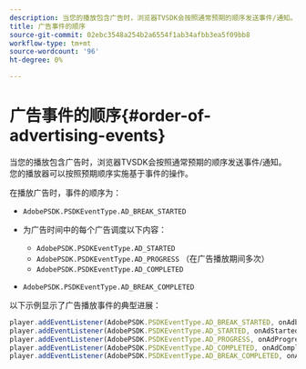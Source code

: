 ```yaml
---
description: 当您的播放包含广告时，浏览器TVSDK会按照通常预期的顺序发送事件/通知。 您的播放器可以按照预期顺序实施基于事件的操作。
title: 广告事件的顺序
source-git-commit: 02ebc3548a254b2a6554f1ab34afbb3ea5f09bb8
workflow-type: tm+mt
source-wordcount: '96'
ht-degree: 0%

---
```


# 广告事件的顺序{#order-of-advertising-events}

当您的播放包含广告时，浏览器TVSDK会按照通常预期的顺序发送事件/通知。 您的播放器可以按照预期顺序实施基于事件的操作。

<!--<a id="section_69E3CCBC57BB48399799876E83908348"></a>-->

在播放广告时，事件的顺序为：

* `AdobePSDK.PSDKEventType.AD_BREAK_STARTED`
* 为广告时间中的每个广告调度以下内容：

   * `AdobePSDK.PSDKEventType.AD_STARTED`
   * `AdobePSDK.PSDKEventType.AD_PROGRESS` （在广告播放期间多次）
   * `AdobePSDK.PSDKEventType.AD_COMPLETED`

* `AdobePSDK.PSDKEventType.AD_BREAK_COMPLETED`

以下示例显示了广告播放事件的典型进展：

```js
player.addEventListener(AdobePSDK.PSDKEventType.AD_BREAK_STARTED, onAdbreakStarted); 
player.addEventListener(AdobePSDK.PSDKEventType.AD_STARTED, onAdStarted); 
player.addEventListener(AdobePSDK.PSDKEventType.AD_PROGRESS, onAdProgress); 
player.addEventListener(AdobePSDK.PSDKEventType.AD_COMPLETED, onAdCompleted); 
player.addEventListener(AdobePSDK.PSDKEventType.AD_BREAK_COMPLETED, onAdbreakCompleted);
```
